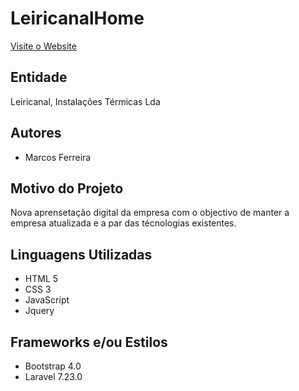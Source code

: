 # LeiricanalHome
[Visite o Website](http://leiricanal.marcosferreira.site/)

## Entidade
Leiricanal, Instalações Térmicas Lda

## Autores
- Marcos Ferreira

## Motivo do Projeto
Nova aprensetação digital da empresa com o objectivo de manter a empresa atualizada e a par das técnologias existentes.

## Linguagens Utilizadas
- HTML 5
- CSS 3
- JavaScript
- Jquery

## Frameworks e/ou Estilos
- Bootstrap 4.0
- Laravel 7.23.0
